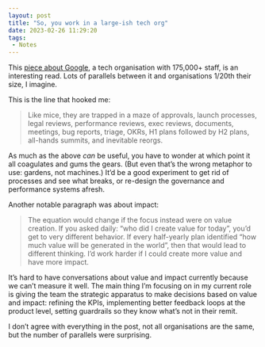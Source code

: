```yaml
---
layout: post
title: "So, you work in a large-ish tech org"
date: 2023-02-26 11:29:20
tags:
 - Notes
---
```


This [piece about Google](https://medium.com/@pravse/the-maze-is-in-the-mouse-980c57cfd61a), a tech organisation with 175,000+ staff, is an interesting read. Lots of parallels between it and organisations 1/20th their size, I imagine. 

This is the line that hooked me:

> Like mice, they are trapped in a maze of approvals, launch processes, legal reviews, performance reviews, exec reviews, documents, meetings, bug reports, triage, OKRs, H1 plans followed by H2 plans, all-hands summits, and inevitable reorgs.

As much as the above _can_ be useful, you have to wonder at which point it all coagulates and gums the gears. (But even that’s the wrong metaphor to use: gardens, not machines.) It’d be a good experiment to get rid of processes and see what breaks, or re-design the governance and performance systems afresh. 

Another notable paragraph was about impact:

> The equation would change if the focus instead were on value creation. If you asked daily: “who did I create value for today”, you’d get to very different behavior. If every half-yearly plan identified “how much value will be generated in the world”, then that would lead to different thinking. I’d work harder if I could create more value and have more impact.

It’s hard to have conversations about value and impact currently because we can’t measure it well. The main thing I’m focusing on in my current role is giving the team the strategic apparatus to make decisions based on value and impact: refining the KPIs, implementing better feedback loops at the product level, setting guardrails so they know what’s not in their remit.

I don’t agree with everything in the post, not all organisations are the same, but the number of parallels were surprising. 